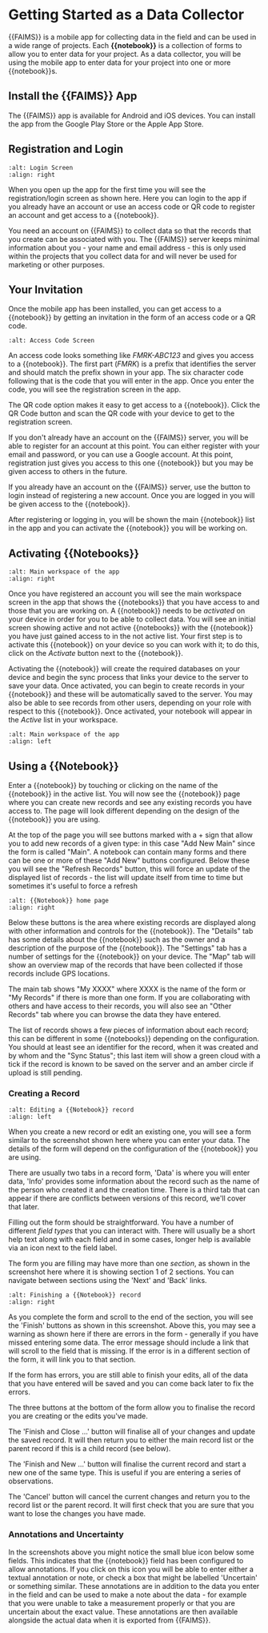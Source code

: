 # Getting Started as a Data Collector

{{FAIMS}} is a mobile app for collecting data in the field and can be used in
a wide range of projects.  Each **{{notebook}}** is a collection of forms to
allow you to enter data for your project.  As a data collector, you will be
using the mobile app to enter data for your project into one or more
{{notebook}}s.

## Install the {{FAIMS}} App

The {{FAIMS}} app is available for Android and iOS devices.  You can install the
app from the Google Play Store or the Apple App Store.

## Registration and Login

```{screenshot} getting-started/app-login-mobile.png
:alt: Login Screen
:align: right
```

When you open up the app for the first time
you will see the registration/login screen as shown here.  Here you can login to
the app if you already have an account or use an access code or QR code to register
an account and get access to a {{notebook}}.

You need an account on {{FAIMS}} to collect data so that the records that you
create can be associated with you.  The {{FAIMS}} server keeps minimal information
about you - your name and email address - this is only used within the projects
that you collect data for and will never be used for marketing or other purposes.

## Your Invitation

Once the mobile app has been installed, you can get access to a {{notebook}} by getting
an invitation in the form of an access code or a QR code.

```{screenshot} getting-started/access-code-mobile.png
:alt: Access Code Screen
```

An access code looks something like _FMRK-ABC123_ and gives you access to a {{notebook}}.
The first part (_FMRK_) is a prefix that identifies the server and should match
the prefix shown in your app.  The six character code following that is the code
that you will enter in the app.  Once you enter the code, you will
see the registration screen in the app.

The QR code option makes it easy to get access to a {{notebook}}.  Click the
QR Code button and scan the QR code with your device to get to the registration
screen.

If you don't already have an account on the {{FAIMS}} server, you will be able to
register for an account at this point.  You can either register with your email
and password, or you can use a Google account.
At this point, registration just gives you access to this one
{{notebook}} but you may be given access to others in the future.

If you already have an account on the {{FAIMS}} server, use the button to login
instead of registering a new account.  Once you are logged in you will be given
access to the {{notebook}}.

After registering or logging in, you will be shown the main {{notebook}} list in
the app and you can activate the {{notebook}} you will be working on.

## Activating {{Notebooks}}

```{screenshot} getting-started/notebooks-not-active-mobile.png
:alt: Main workspace of the app
:align: right
```

Once you have registered an account you will see the main workspace screen in
the app that shows the {{notebooks}} that you have access to and those that you
are working on. A {{notebook}} needs to be _activated_ on your device in order for
you to be able to collect data.   You will see an initial screen showing active
and not active {{notebooks}} with the {{notebook}} you have just gained access to in
the not active list.  Your first step is to activate this {{notebook}} on your device
so  you can work with it; to do this, click on the _Activate_ button next to the
{{notebook}}.

Activating the {{notebook}} will create the required databases on your device and begin
the sync process that links your device to the server to save your data.  Once activated,
you can begin to create records in your {{notebook}} and these will be automatically
saved to the server.  You may also be able to see records from other users, depending
on your role with respect to this {{notebook}}.  Once activated, your notebook will
appear in the _Active_ list in your workspace.

```{screenshot} getting-started/notebook-list-mobile.png
:alt: Main workspace of the app
:align: left
```

## Using a {{Notebook}}

Enter a {{notebook}} by touching or clicking on the name of the {{notebook}} in the
active list.  You will now see the {{notebook}} page where you can create new records
and see any existing records you have access to.   The page will look different
depending on the design of the {{notebook}} you are using.

At the top of the page you will see buttons marked with a + sign that allow you to add
new records of a given type: in this case "Add New Main" since the form is called "Main".
A notebook can contain many forms and there can be one or
more of these "Add New" buttons configured.  Below these you will see the "Refresh Records"
button, this will force an update of the displayed list of records - the list will update
itself from time to time but sometimes it's useful to force a refresh

```{screenshot} getting-started/notebook-home-mobile.png
:alt: {{Notebook}} home page
:align: right
```

Below these buttons is the area where existing records are displayed along with
other information and controls for the {{notebook}}.  The "Details" tab has some details
about the {{notebook}} such as the owner and a description of the purpose of the {{notebook}}.
The "Settings" tab has a number of settings for the {{notebook}} on your device.  The
"Map" tab will show an overview map of the records that have been collected if those
records include GPS locations.

The main tab shows "My XXXX" where XXXX is the name of the form or "My Records" if there is more
than one form.  If you are collaborating with others and have access to their records, you
will also see an "Other Records" tab where you can browse the data they have entered.

The list of records shows a few pieces of information about each record; this can be different
in some {{notebooks}} depending on the configuration.  You should at least see an identifier
for the record, when it was created and by whom and the "Sync Status"; this last item will
show a green cloud with a tick if the record is known to be saved on the server and an amber
circle if upload is still pending.

### Creating a Record

```{screenshot} getting-started/record-form-mobile.png
:alt: Editing a {{Notebook}} record 
:align: left
```

When  you create a new record or edit an existing one, you will see a form similar to
the screenshot shown here where you can enter your data. The details of the form will
depend on the configuration of the {{notebook}} you are using.

There are usually two tabs in a record form, 'Data' is where you will enter data, 
'Info' provides some information about the record such as the name of the person who
created it and the creation time.   There is a third tab that can appear if there are
conflicts between versions of this record, we'll cover that later.

Filling out the form should be straightforward. You have a number of different
_field types_ that you can interact with. There will usually be a short help text
along with each field and in some cases, longer help is available via an icon next to
the field label.

The form you are filling may have more than one _section_, as shown in the screenshot here
where it is showing section 1 of 2 sections.  You can navigate between sections using
the 'Next' and 'Back' links.

```{screenshot} getting-started/record-form-finish-buttons-mobile.png
:alt: Finishing a {{Notebook}} record 
:align: right
```

As you complete the form and scroll to the end of the section, you will see the 'Finish'
buttons as shown in this screenshot.   Above this, you may see a warning as shown
here if there are errors in the form - generally if you have missed entering some data.
The error message should include a link that will scroll to the field that is missing.
If the error is in a different section of the form, it will link you to that section.

If the form has errors, you are still able to finish your edits, all of the data that you
have entered will be saved and you can come back later to fix the errors.

The three buttons at the bottom of the form allow you to finalise the record you are
creating or the edits you've made.

The 'Finish and Close ...' button will finalise all of your changes and update the saved
record. It will then return you to either the main record list or the parent record
if this is a child record (see below).

The 'Finish and New ...' button will finalise the current record and start a new one
of the same type. This is useful if you are entering a series of observations.

The 'Cancel' button will cancel the current changes and return you to the record list
or the parent record.  It will first check that you are sure that you want to lose
the changes you have made.  

### Annotations and Uncertainty

In the screenshots above you might notice the small blue icon below some fields.  This
indicates that the {{notebook}} field has been configured to allow annotations.
If you click on this icon you will be able to enter either a textual annotation or note,
or check a box that might be labelled 'Uncertain' or something similar.  These
annotations are in addition to the data you enter in the field and can be used to
make a note about the data - for example that you were unable to take a measurement
properly or that you are uncertain about the exact value.    These annotations are
then available alongside the actual data when it is exported from {{FAIMS}}.
